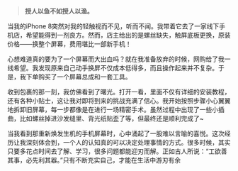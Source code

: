 > **授人以鱼不如授人以渔。**

当我的iPhone 8突然对我的轻触视而不见，听而不闻。我带着它去了一家线下手机店，希望能得到一剂良方。然而，店主给出的是螺丝缺失，触屏底板更换，原装价格——换整个屏幕，费用堪比一部新手机！

心想难道真的要为了一个屏幕而大出血吗？就在我准备放弃的时候，网购给了我一线希望。我发现原来自己动手换屏不仅成本低得多，而且操作起来并不复杂。于是，我下单购买了一个屏幕总成和一套工具。

收到包裹的那一刻，我仿佛看到了曙光。打开一看，里面不仅有详细的安装教程，还有各种小贴士，这让我对即将到来的挑战充满了信心。我开始按照步骤小心翼翼地拆卸旧屏幕，每一步都像是在进行一场精密手术。虽然过程中出现了一些小插曲，比如螺丝掉进沙发缝里、背光纸贴歪了等，但最终还是顺利完成了~

当我看到那重新焕发生机的手机屏幕时，心中涌起了一股难以言喻的喜悦。这次经历让我深刻体会到，一个人的认知真的可以决定处理事情的方式。很多时候，其实只要多花点时间去了解、学习，很多问题都能迎刃而解。正如古人所说：“工欲善其事，必先利其器。”只有不断充实自己，才能在生活中游刃有余